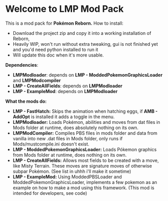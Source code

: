 # Welcome to LMP Mod Pack
This is a mod pack for **Pokémon Reborn.**
How to install:

 - Download the project zip and copy it into a working installation of Reborn,
 - Heavily WIP, won't run without extra tweaking, gui is not finished yet and you'd need python installed to run it
 - Will update this doc when it's more usable.
 
 
**Dependencies**:
 - **LMPModloader**: depends on **LMP - ModdedPokemonGraphicsLoader** and **LMPModcompiler**
 - **LMP - CreateAllFields**: depends on **LMPModloader**
 - **LMP - ExampleMod**: depends on **LMPModloader**

**What the mods do:**
 - **LMP - FastHatch:** Skips the animation when hatching eggs, if **AMB - AddOpt** is installed it adds a toggle in the menu.
 - **LMPModloader:** Loads Pokémon, abilities and moves from dat files in Mods folder at runtime, does absolutely nothing on its own.
 - **LMPModCompiler:** Compiles PBS files in mods folder and data from vanilla into new .dat files in Mods folder, only runs if Mods/mustcompile.ini doesn't exist.
 - **LMP - ModdedPokemonGraphicsLoader:** Loads Pókemon graphics from Mods folder at runtime, does nothing on its own.
 - **LMP - CreateAllFields:** Allows most fields to be created with a move, like Misty Terrain. These moves are signature moves of otherwise subpar Pokémon. (See list in uhhh i'll make it sometime)
 - **LMP - ExampleMod:** Using ModdedPBSLoader and ModdedPokemonGraphicsLoader, implements a few pokemon as an example on how to make a mod using this framework. (This mod is intended for developers, see code)
